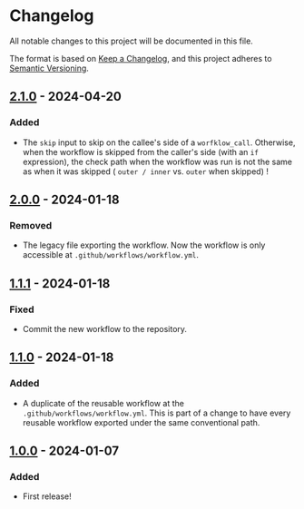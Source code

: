 # Changelog

All notable changes to this project will be documented in this file.

The format is based on [Keep a Changelog](https://keepachangelog.com/en/1.1.0/),
and this project adheres to [Semantic Versioning](https://semver.org/spec/v2.0.0.html).

## [2.1.0] - 2024-04-20

### Added

- The `skip` input to skip on the callee's side of a `worfklow_call`. Otherwise, when the workflow is skipped from
  the caller's side (with an `if` expression), the check path when the workflow was run is not the same as when
  it was skipped ( `outer / inner` vs. `outer` when skipped) !

## [2.0.0] - 2024-01-18

### Removed

- The legacy file exporting the workflow. Now the workflow is only accessible at `.github/workflows/workflow.yml`.

## [1.1.1] - 2024-01-18

### Fixed

- Commit the new workflow to the repository.

## [1.1.0] - 2024-01-18

### Added

- A duplicate of the reusable workflow at the `.github/workflows/workflow.yml`. This is part of a change to have
  every reusable workflow exported under the same conventional path.

## [1.0.0] - 2024-01-07

### Added

- First release!

[2.1.0]: https://github.com/infrastructure-blocks/docker-compose-metadata-workflow/compare/v2.0.0...v2.1.0
[2.0.0]: https://github.com/infrastructure-blocks/docker-compose-metadata-workflow/compare/v1.1.1...v2.0.0
[1.1.1]: https://github.com/infrastructure-blocks/docker-compose-metadata-workflow/compare/v1.1.0...v1.1.1
[1.1.0]: https://github.com/infrastructure-blocks/docker-compose-metadata-workflow/compare/v1.0.0...v1.1.0
[1.0.0]: https://github.com/infrastructure-blocks/docker-compose-metadata-workflow/releases/tag/v1.0.0
